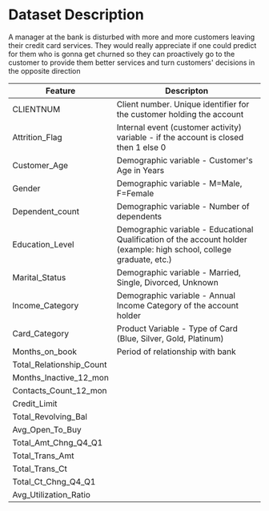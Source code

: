 # Dataset Description

A manager at the bank is disturbed with more and more customers leaving their credit card services. They would really appreciate if one could predict for them who is gonna get churned so they can proactively go to the customer to provide them better services and turn customers' decisions in the opposite direction

| Feature                  | Descripton                                                                                                            |
| ------------------------ | --------------------------------------------------------------------------------------------------------------------- |
| CLIENTNUM                | Client number. Unique identifier for the customer holding the account                                                 |
| Attrition_Flag           | Internal event (customer activity) variable - if the account is closed then 1 else 0                                  |
| Customer_Age             | Demographic variable - Customer's Age in Years                                                                        |
| Gender                   | Demographic variable - M=Male, F=Female                                                                               |
| Dependent_count          | Demographic variable - Number of dependents                                                                           |
| Education_Level          | Demographic variable - Educational Qualification of the account holder (example: high school, college graduate, etc.) |
| Marital_Status           | Demographic variable - Married, Single, Divorced, Unknown                                                             |
| Income_Category          | Demographic variable - Annual Income Category of the account holder                                                   |
| Card_Category            | Product Variable - Type of Card (Blue, Silver, Gold, Platinum)                                                        |
| Months_on_book           | Period of relationship with bank                                                                                      |
| Total_Relationship_Count |                                                                                                                       |
| Months_Inactive_12_mon   |                                                                                                                       |
| Contacts_Count_12_mon    |                                                                                                                       |
| Credit_Limit             |                                                                                                                       |
| Total_Revolving_Bal      |                                                                                                                       |
| Avg_Open_To_Buy          |                                                                                                                       |
| Total_Amt_Chng_Q4_Q1     |                                                                                                                       |
| Total_Trans_Amt          |                                                                                                                       |
| Total_Trans_Ct           |                                                                                                                       |
| Total_Ct_Chng_Q4_Q1      |                                                                                                                       |
| Avg_Utilization_Ratio    |

